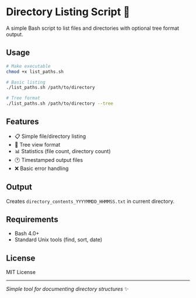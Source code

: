# Directory Listing Script 📁

A simple Bash script to list files and directories with optional tree format output.

## Usage

```bash
# Make executable
chmod +x list_paths.sh

# Basic listing
./list_paths.sh /path/to/directory

# Tree format
./list_paths.sh /path/to/directory --tree
```

## Features
- 📋 Simple file/directory listing
- 🌳 Tree view format
- 📊 Statistics (file count, directory count)
- 🕐 Timestamped output files
- ❌ Basic error handling

## Output
Creates `directory_contents_YYYYMMDD_HHMMSS.txt` in current directory.

## Requirements
- Bash 4.0+
- Standard Unix tools (find, sort, date)

## License
MIT License

---
*Simple tool for documenting directory structures* ✨
